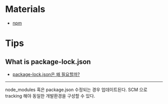 # Materials

* [npm](https://www.npmjs.com/)

# Tips

## What is package-lock.json

* [package-lock.json은 왜 필요할까?](https://hyunjun19.github.io/2018/03/23/package-lock-why-need/)

----

node_modules 혹은 package.json 수정되는 경우 업데이트된다. SCM 으로 tracking 해야 동일한 개발환경을 구성할 수 있다.
